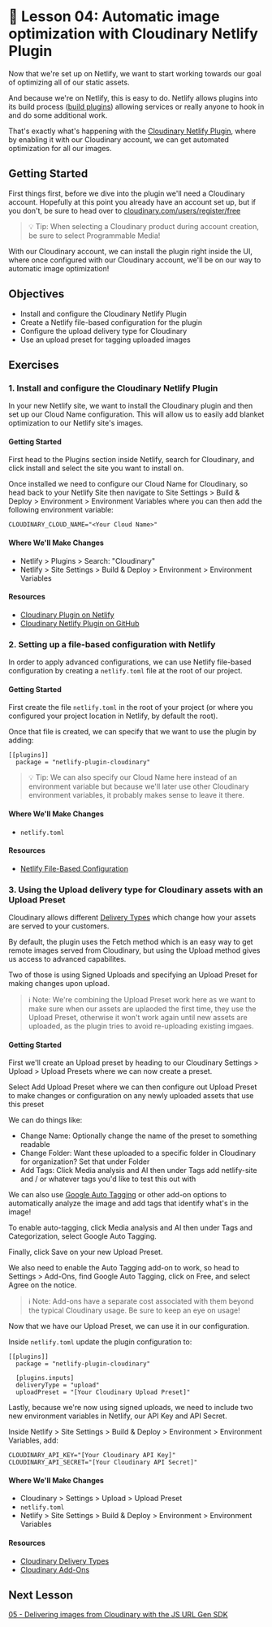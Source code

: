 # 📓 Lesson 04: Automatic image optimization with Cloudinary Netlify Plugin

Now that we're set up on Netlify, we want to start working towards our goal of optimizing all of our static assets.

And because we're on Netlify, this is easy to do. Netlify allows plugins into its build process ([build plugins](https://docs.netlify.com/integrations/build-plugins/)) allowing services or really anyone to hook in and do some additional work.

That's exactly what's happening with the [Cloudinary Netlify Plugin](https://github.com/colbyfayock/netlify-plugin-cloudinary), where by enabling it with our Cloudinary account, we can get automated optimization for all our images.

## Getting Started

First things first, before we dive into the plugin we'll need a Cloudinary account. Hopefully at this point you already have an account set up, but if you don't, be sure to head over to [cloudinary.com/users/register/free](https://cloudinary.com/users/register/free)

> 💡 Tip: When selecting a Cloudinary product during account creation, be sure to select Programmable Media!

With our Cloudinary account, we can install the plugin right inside the UI, where once configured with our Cloudinary account, we'll be on our way to automatic image optimization!

## Objectives
* Install and configure the Cloudinary Netlify Plugin
* Create a Netlify file-based configuration for the plugin
* Configure the upload delivery type for Cloudinary
* Use an upload preset for tagging uploaded images

## Exercises

### 1. Install and configure the Cloudinary Netlify Plugin

In your new Netlify site, we want to install the Cloudinary plugin and then set up our Cloud Name configuration. This will allow us to easily add blanket optimization to our Netlify site's images.

#### Getting Started

First head to the Plugins section inside Netlify, search for Cloudinary, and click install and select the site you want to install on.

Once installed we need to configure our Cloud Name for Cloudinary, so head back to your Netlify Site then navigate to Site Settings > Build & Deploy > Environment > Environment Variables where you can then add the following environment variable:

```
CLOUDINARY_CLOUD_NAME="<Your Cloud Name>"
```

#### Where We'll Make Changes
* Netlify > Plugins > Search: "Cloudinary"
* Netlify > Site Settings > Build & Deploy > Environment > Environment Variables

#### Resources
* [Cloudinary Plugin on Netlify](https://app.netlify.com/plugins/netlify-plugin-cloudinary/install)
* [Cloudinary Netlify Plugin on GitHub](https://github.com/colbyfayock/netlify-plugin-cloudinary)


### 2. Setting up a file-based configuration with Netlify

In order to apply advanced configurations, we can use Netlify file-based configuration by creating a `netlify.toml` file at the root of our project.

#### Getting Started

First create the file `netlify.toml` in the root of your project (or where you configured your project location in Netlify, by default the root).

Once that file is created, we can specify that we want to use the plugin by adding:

```
[[plugins]]
  package = "netlify-plugin-cloudinary"
```

> 💡 Tip: We can also specify our Cloud Name here instead of an environment variable but because we'll later use other Cloudinary environment variables, it probably makes sense to leave it there.

#### Where We'll Make Changes
* `netlify.toml`

#### Resources
* [Netlify File-Based Configuration](https://docs.netlify.com/configure-builds/file-based-configuration/)


### 3. Using the Upload delivery type for Cloudinary assets with an Upload Preset

Cloudinary allows different [Delivery Types](https://cloudinary.com/documentation/image_transformations#delivery_types) which change how your assets are served to your customers.

By default, the plugin uses the Fetch method which is an easy way to get remote images served from Cloudinary, but using the Upload method gives us access to advanced capabilites.

Two of those is using Signed Uploads and specifying an Upload Preset for making changes upon upload.

> ℹ️ Note: We're combining the Upload Preset work here as we want to make sure when our assets are uplaoded the first time, they use the Upload Preset, otherwise it won't work again until new assets are uploaded, as the plugin tries to avoid re-uploading existing imgaes.

#### Getting Started

First we'll create an Upload preset by heading to our Cloudinary Settings > Upload > Upload Presets where we can now create a preset.

Select Add Upload Preset where we can then configure out Upload Preset to make changes or configuration on any newly uploaded assets that use this preset

We can do things like:
* Change Name: Optionally change the name of the preset to something readable
* Change Folder: Want these uploaded to a specific folder in Cloudinary for organization? Set that under Folder
* Add Tags: Click Media analysis and AI then under Tags add netlify-site and / or whatever tags you'd like to test this out with

We can also use [Google Auto Tagging](https://cloudinary.com/documentation/google_auto_tagging_addon) or other add-on options to automatically analyze the image and add tags that identify what's in the image!

To enable auto-tagging, click Media analysis and AI then under Tags and Categorization, select Google Auto Tagging. 

Finally, click Save on your new Upload Preset.

We also need to enable the Auto Tagging add-on to work, so head to Settings > Add-Ons, find Google Auto Tagging, click on Free, and select Agree on the notice.

> ℹ️ Note: Add-ons have a separate cost associated with them beyond the typical Cloudinary usage. Be sure to keep an eye on usage!

Now that we have our Upload Preset, we can use it in our configuration.

Inside `netlify.toml` update the plugin configuration to:

```
[[plugins]]
  package = "netlify-plugin-cloudinary"

  [plugins.inputs]
  deliveryType = "upload"
  uploadPreset = "[Your Cloudinary Upload Preset]"
```

Lastly, because we're now using signed uploads, we need to include two new environment variables in Netlify, our API Key and API Secret.

Inside Netlify > Site Settings > Build & Deploy > Environment > Environment Variables, add:
```
CLOUDINARY_API_KEY="[Your Cloudinary API Key]"
CLOUDINARY_API_SECRET="[Your Cloudinary API Secret]"
```

#### Where We'll Make Changes
* Cloudinary > Settings > Upload > Upload Preset
* `netlify.toml`
* Netlify > Site Settings > Build & Deploy > Environment > Environment Variables

#### Resources
* [Cloudinary Delivery Types](https://cloudinary.com/documentation/image_transformations#delivery_types)
* [Cloudinary Add-Ons](https://cloudinary.com/addons)


## Next Lesson

[05 - Delivering images from Cloudinary with the JS URL Gen SDK](https://github.com/colbyfayock/media-ecommerce-workshop/blob/main/lessons/05%20-%20Delivering%20images%20from%20Cloudinary%20with%20the%20JS%20URL%20Gen%20SDK.md)
